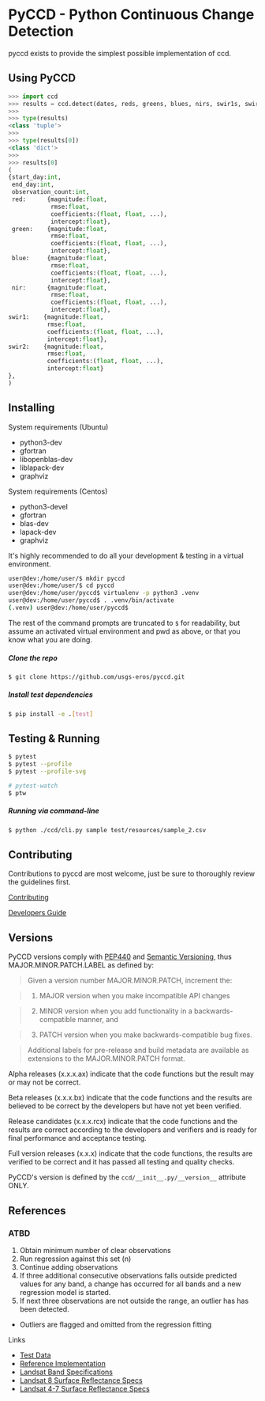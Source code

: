 # PyCCD - Python Continuous Change Detection
pyccd exists to provide the simplest possible implementation of ccd.

## Using PyCCD
```python
>>> import ccd
>>> results = ccd.detect(dates, reds, greens, blues, nirs, swir1s, swir2s, thermals, qas)
>>>
>>> type(results)
<class 'tuple'>
>>>
>>> type(results[0])
<class 'dict'>
>>>
>>> results[0]
(
{start_day:int,
 end_day:int,
 observation_count:int,
 red:      {magnitude:float,
            rmse:float,
            coefficients:(float, float, ...),
            intercept:float},
 green:    {magnitude:float,
            rmse:float,
            coefficients:(float, float, ...),
            intercept:float},
 blue:     {magnitude:float,
            rmse:float,
            coefficients:(float, float, ...),
            intercept:float},
 nir:      {magnitude:float,
            rmse:float,
            coefficients:(float, float, ...),
            intercept:float},
swir1:    {magnitude:float,
           rmse:float,
           coefficients:(float, float, ...),
           intercept:float},
swir2:    {magnitude:float,
           rmse:float,
           coefficients:(float, float, ...),
           intercept:float}
},
)
```

## Installing
System requirements (Ubuntu)
* python3-dev
* gfortran
* libopenblas-dev
* liblapack-dev
* graphviz

System requirements (Centos)
* python3-devel
* gfortran
* blas-dev
* lapack-dev
* graphviz

It's highly recommended to do all your development & testing in a virtual environment.
```bash
user@dev:/home/user/$ mkdir pyccd
user@dev:/home/user/$ cd pyccd
user@dev:/home/user/pyccd$ virtualenv -p python3 .venv
user@dev:/home/user/pyccd$ . .venv/bin/activate
(.venv) user@dev:/home/user/pyccd$
```

The rest of the command prompts are truncated to ```$``` for readability, but assume an activated virtual environment and pwd as above, or that you know what you are doing.

##### Clone the repo
```bash
$ git clone https://github.com/usgs-eros/pyccd.git
```

##### Install test dependencies
```bash
$ pip install -e .[test]
```

## Testing & Running
```bash
$ pytest
$ pytest --profile
$ pytest --profile-svg

# pytest-watch
$ ptw
```

##### Running via command-line
```bash
$ python ./ccd/cli.py sample test/resources/sample_2.csv
```

## Contributing
Contributions to pyccd are most welcome, just be sure to thoroughly review the guidelines first.

[Contributing](docs/CONTRIBUTING.md)

[Developers Guide](docs/DEVELOPING.md)

## Versions
PyCCD versions comply with [PEP440](https://www.python.org/dev/peps/pep-0440/)
and [Semantic Versioning](http://semver.org/), thus MAJOR.MINOR.PATCH.LABEL as
defined by:

> Given a version number MAJOR.MINOR.PATCH, increment the:

> 1. MAJOR version when you make incompatible API changes

> 2. MINOR version when you add functionality in a backwards-compatible manner, and

> 3. PATCH version when you make backwards-compatible bug fixes.

> Additional labels for pre-release and build metadata are available as extensions to the MAJOR.MINOR.PATCH format.

Alpha releases (x.x.x.ax) indicate that the code functions but the result may
or may not be correct.

Beta releases (x.x.x.bx) indicate that the code functions and the results
are believed to be correct by the developers but have not yet been verified.

Release candidates (x.x.x.rcx) indicate that the code functions and the results
are correct according to the developers and verifiers and is ready for final
performance and acceptance testing.

Full version releases (x.x.x) indicate that the code functions, the results
are verified to be correct and it has passed all testing and quality checks.

PyCCD's version is defined by the ```ccd/__init__.py/__version__``` attribute ONLY.

## References

### ATBD
1. Obtain minimum number of clear observations
2. Run regression against this set (n)
3. Continue adding observations
4. If three additional consecutive observations falls outside predicted
   values for any band, a change has occurred for all bands
   and a new regression model is started.
5. If next three observations are not outside the range, an outlier has
    has been detected.
* Outliers are flagged and omitted from the regression fitting

Links
* [Test Data](docs/TestData.md)
* [Reference Implementation](https://github.com/USGS-EROS/matlab-ccdc/blob/master/TrendSeasonalFit_v12_30ARDLine.m)
* [Landsat Band Specifications](http://landsat.usgs.gov/band_designations_landsat_satellites.php)
* [Landsat 8 Surface Reflectance Specs](http://landsat.usgs.gov/documents/provisional_lasrc_product_guide.pdf)
* [Landsat 4-7 Surface Reflectance Specs](http://landsat.usgs.gov/documents/cdr_sr_product_guide.pdf)
